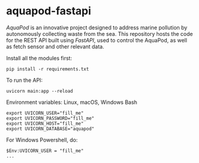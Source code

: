 # aquapod-fastapi

*AquaPod* is an innovative project designed to address marine pollution by autonomously collecting waste from the sea. This repository hosts the code for the REST API built using *FastAPI*, used to control the AquaPod, as well as fetch sensor and other relevant data.

Install all the modules first:
```
pip install -r requirements.txt
```

To run the API:
```
uvicorn main:app --reload
```
Environment variables:
Linux, macOS, Windows Bash
```
export UVICORN_USER="fill_me"
export UVICORN_PASSWORD="fill_me"
export UVICORN_HOST="fill_me"
export UVICORN_DATABASE="aquapod"
```
For Windows Powershell, do:
```
$Env:UVICORN_USER = "fill_me"
...
```
